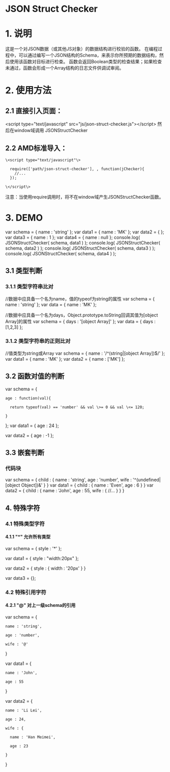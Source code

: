 JSON Struct Checker
================================
# 1. 说明
这是一个对JSON数据（或其他JS对象）的数据结构进行校验的函数。
在编程过程中，可以通过编写一个JSON结构的Schema，来表示你所预期的数据结构，然后使用该函数对目标进行检查。
函数会返回Boolean类型的检查结果；如果检查未通过，函数会形成一个Array结构的日志文件供调试审阅。

# 2. 使用方法
## 2.1 直接引入页面：
  \<script type="text/javascript" src="js/json-struct-checker.js"\>\</script\>
  然后在window域调用 JSONStructChecker 
  
## 2.2 AMD标准导入：
    \<script type="text/javascript"\>
    
      require(['path/json-struct-checker'], , function(jChecker){
        //...
      });

    \</script\>

注意：当使用require调用时，将不在window域产生JSONStructChecker函数。

# 3. DEMO
  var schema = { name : 'string' };
  var data1 = { name : 'MK' };
  var data2 = { };
  var data3 = { name : 1 };
  var data4 = { name : null };
  console.log( JSONStructChecker( schema, data1 ) );
  console.log( JSONStructChecker( schema, data2 ) );
  console.log( JSONStructChecker( schema, data3 ) );
  console.log( JSONStructChecker( schema, data4 ) );



## 3.1 类型判断
### 3.1.1 类型字符串比对
  //数据中应具备一个名为name，值的typeof为string的属性
  var schema = { name : 'string' };
  var data = { name : 'MK' };

  //数据中应具备一个名为days，Object.prototype.toString回调其值为[object Array]的属性
  var schema = { days : '[object Array]' };
  var data = { days : [1,2,3] };

### 3.1.2 类型字符串的正则比对
  //值类型为string或Array
  var schema = { name : '/^(string|\[object Array\])$/' };
  var data1 = { name : 'MK' };
  var data2 = { name : ['MK'] };

## 3.2 函数对值的判断
  var schema = {

    age : function(val){

      return typeof(val) == 'number' && val \>= 0 && val \<= 120;

    }

  };
  var data1 = { age : 24 };

  var data2 = { age : -1 };

## 3.3 嵌套判断
### 代码块
  var schema = {
    child : {
      name : 'string',
      age : 'number',
      wife : '^(undefined|[object Object])&'
    }
  }
  var data1 = {
    child : {
      name : 'Even',
      age : 6
    }
  }
  var data2 = {
    child : {
      name : 'John',
      age : 55,
      wife : {
        //...
      }
    }
  }

## 4. 特殊字符
### 4.1 特殊类型字符
#### 4.1.1 "*" 允许所有类型

  var schema = { style : '*' };

  var data1 = { style : "width:20px" };

  var data2 = { style : { width : '20px' } }

  var data3 = {};

### 4.2 特殊引用字符
#### 4.2.1 "@" 对上一级schema的引用

  var schema = {

    name : 'string',

    age : 'number',

    wife : '@'

  }

  var data1 = {

    name : 'John',

    age : 55

  }

  var data2 = {

    name : 'Li Lei',

    age : 24,

    wife : {

      name : 'Han Meimei',

      age : 23

    }

  }




